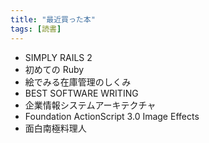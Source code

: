 ```yaml
---
title: "最近買った本"
tags: [読書]
---
```


- SIMPLY RAILS 2
- 初めての Ruby
- 絵でみる在庫管理のしくみ
- BEST SOFTWARE WRITING
- 企業情報システムアーキテクチャ
- Foundation ActionScript 3.0 Image Effects
- 面白南極料理人
